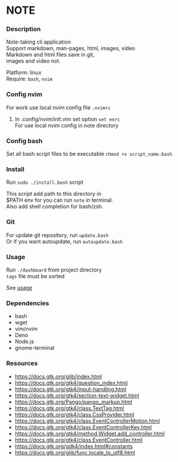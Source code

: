 # NOTE


### Description

Note-taking cli application  
Support markdown, man-pages, html, images, video  
Markdown and html files save in git,  
images and video not.  

Platform: linux  
Require: `bash`, `nvim`  


### Config nvim

For work use local nvim config file `.nvimrc`  

1.  In .config/nvim/init.vim set option `set exrc`  
    For use local nvim config in note directory  


### Config bash

Set all bash script files to be executable
`chmod +x script_name.bash`  


### Install

Run `sudo ./install.bash` script  

This script add path to this directory in  
$PATH env for you can run `note` in terminal.  
Also add shell completion for bash/zsh.  


### Git

For update git repository, run `update.bash`  
Or if you want autoupdate, run `autoupdate.bash`


### Usage

Run `./dashboard` from project directory  
`tags` file must be sorted  

See [usage](usage.md)  


### Dependencies

- bash
- wget
- vim/nvim
- Deno
- Node.js
- gnome-terminal

### Resources

- https://docs.gtk.org/glib/index.html
- https://docs.gtk.org/gtk4/question_index.html
- https://docs.gtk.org/gtk4/input-handling.html
- https://docs.gtk.org/gtk4/section-text-widget.html
- https://docs.gtk.org/Pango/pango_markup.html
- https://docs.gtk.org/gtk4/class.TextTag.html
- https://docs.gtk.org/gtk4/class.CssProvider.html
- https://docs.gtk.org/gtk4/class.EventControllerMotion.html
- https://docs.gtk.org/gtk4/class.EventControllerKey.html
- https://docs.gtk.org/gtk4/method.Widget.add_controller.html
- https://docs.gtk.org/gtk4/class.EventController.html
- https://docs.gtk.org/gdk4/index.html#constants
- https://docs.gtk.org/glib/func.locale_to_utf8.html
